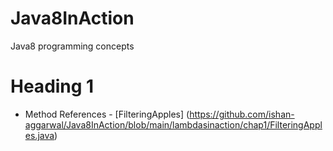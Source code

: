 # Java8InAction
Java8 programming concepts

# Heading 1 #
* Method References - [FilteringApples] (https://github.com/ishan-aggarwal/Java8InAction/blob/main/lambdasinaction/chap1/FilteringApples.java)
